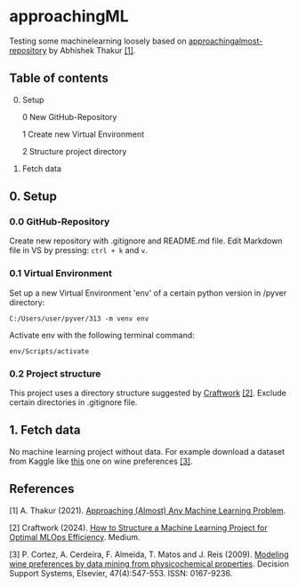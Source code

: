 # approachingML


Testing some machinelearning loosely based on [approachingalmost-repository](https://github.com/abhishekkrthakur/approachingalmost) by Abhishek Thakur [[1]](#1).

## Table of contents

0. Setup

    0 New GitHub-Repository

    1 Create new Virtual Environment
    
    2 Structure project directory

1. Fetch data


## 0. Setup

### 0.0 GitHub-Repository

Create new repository with .gitignore and README.md file.
Edit Markdown file in VS by pressing: ```ctrl + k``` and ```v```.

### 0.1 Virtual Environment

Set up a new Virtual Environment 'env' of a certain python version in /pyver directory:

```
C:/Users/user/pyver/313 -m venv env
```

Activate env with the following terminal command:

```
env/Scripts/activate
```

### 0.2 Project structure

This project uses a directory structure suggested by [Craftwork](https://medium.com/@craftworkai/how-to-structure-a-machine-learning-project-for-optimal-mlops-efficiency-0046e15ce033) [[2]](#2). Exclude certain directories in .gitignore file.

## 1. Fetch data

No machine learning project without data. For example download a dataset from Kaggle like [this](https://www.kaggle.com/datasets/danielpanizzo/wine-quality) one on wine preferences [[3]](#3).

## References

<a id="1">[1]</a> 
A. Thakur (2021). [Approaching (Almost) Any Machine Learning Problem](https://github.com/abhishekkrthakur/approachingalmost).

<a id="2">[2]</a> 
Craftwork (2024).
[How to Structure a Machine Learning Project for Optimal MLOps Efficiency](https://medium.com/@craftworkai/how-to-structure-a-machine-learning-project-for-optimal-mlops-efficiency-0046e15ce033). Medium.

<a id="3">[3]</a> 
P. Cortez, A. Cerdeira, F. Almeida, T. Matos and J. Reis (2009).
[Modeling wine preferences by data mining from physicochemical properties](http://dx.doi.org/10.1016/j.dss.2009.05.016). 
Decision Support Systems, Elsevier, 47(4):547-553. ISSN: 0167-9236.